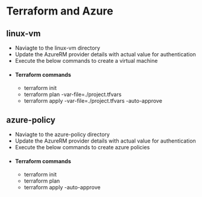 # Terraform and Azure

## linux-vm
- Naviagte to the linux-vm directory
- Update the AzureRM provider details with actual value for authentication
- Execute the below commands to create a virtual machine
- #### Terraform commands
    - terraform init
    - terraform plan -var-file=./project.tfvars
    - terraform apply -var-file=./project.tfvars -auto-approve
## azure-policy
- Naviagte to the azure-policy directory
- Update the AzureRM provider details with actual value for authentication
- Execute the below commands to create azure policies
- #### Terraform commands
    - terraform init
    - terraform plan
    - terraform apply -auto-approve

